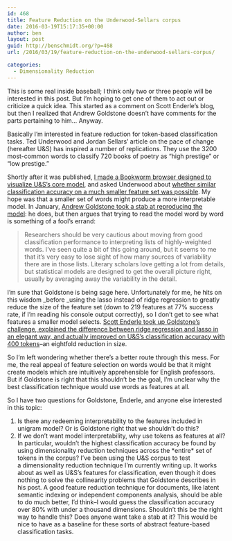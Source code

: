 ```yaml
---
id: 468
title: Feature Reduction on the Underwood-Sellars corpus
date: 2016-03-19T15:17:35+00:00
author: ben
layout: post
guid: http://benschmidt.org/?p=468
url: /2016/03/19/feature-reduction-on-the-underwood-sellars-corpus/

categories:
  - Dimensionality Reduction
---
```

  
This is some real inside baseball; I think only two or three people will be interested in this post. But I&#8217;m hoping to get one of them to act out or criticize a quick idea. This started as a comment on Scott Enderle&#8217;s blog, but then I realized that Andrew Goldstone doesn&#8217;t have comments for the parts pertaining to him… Anyway.

Basically I&#8217;m interested in feature reduction for token-based classification tasks. Ted Underwood and Jordan Sellars&#8217; article on the pace of change (hereafter U&S) has inspired a number of replications. They use the 3200 most-common words to classify 720 books of poetry as &#8220;high prestige&#8221; or &#8220;low prestige.&#8221;

Shortly after it was published, [I made a Bookworm browser designed to visualize U&S&#8217;s core model](http://bookworm.benschmidt.org/posts/2015-05-22-paceofchange.html), and asked Underwood about [whether similar classification accuracy on a much smaller feature set was possible](https://twitter.com/benmschmidt/status/601812515639681025). My hope was that a smaller set of words might produce a more interpretable model. In January, [Andrew Goldstone took a stab at reproducing the model](http://andrewgoldstone.com/blog/2016/01/04/standards/): he does, but then argues that trying to read the model word by word is something of a fool&#8217;s errand:

> Researchers should be very cautious about moving from good classification performance to interpreting lists of highly-weighted words. I’ve seen quite a bit of this going around, but it seems to me that it’s very easy to lose sight of how many sources of variability there are in those lists. Literary scholars love getting a lot from details, but statistical models are designed to get the overall picture right, usually by averaging away the variability in the detail.

I&#8217;m sure that Goldstone is being sage here. Unfortunately for me, he hits on this wisdom _before _using the lasso instead of ridge regression to greatly reduce the size of the feature set (down to 219 features at 77% success rate, if I&#8217;m reading his console output correctly), so I don&#8217;t get to see what features a smaller model selects. [Scott Enderle took up Goldstone&#8217;s challenge, explained the difference between ridge regression and lasso in an elegant way, and actually improved on U&S&#8217;s classification accuracy with 400 tokens](http://www.lagado.name/blog/to-conquer-all-mysteries-by-rule-and-line/)&#8211;an eightfold reduction in size.

So I&#8217;m left wondering whether there&#8217;s a better route through this mess. For me, the real appeal of feature selection on words would be that it might create models which are intuitively apprehensible for English professors. But if Goldstone is right that this shouldn&#8217;t be the goal, I&#8217;m unclear why the best classification technique would use words as features at all.

So I have two questions for Goldstone, Enderle, and anyone else interested in this topic:

  1. Is there any redeeming interpretability to the features included in unigram model? Or is Goldstone right that we shouldn&#8217;t do this?
  2. If we don&#8217;t want model interpretability, why use tokens as features at all? In particular, wouldn&#8217;t the highest classification accuracy be found by using dimensionality reduction techniques across the \*entire\* set of tokens in the corpus? I&#8217;ve been using the U&S corpus to test a dimensionality reduction technique I&#8217;m currently writing up. It works about as well as U&S&#8217;s features for classification, even though it does nothing to solve the collinearity problems that Goldstone describes in his post. A good feature reduction technique for documents, like latent semantic indexing or independent components analysis, should be able to do much better, I&#8217;d think&#8211;I would guess the classification accuracy over 80% with under a thousand dimensions. Shouldn&#8217;t this be the right way to handle this? Does anyone want take a stab at it? This would be nice to have as a baseline for these sorts of abstract feature-based classification tasks.
